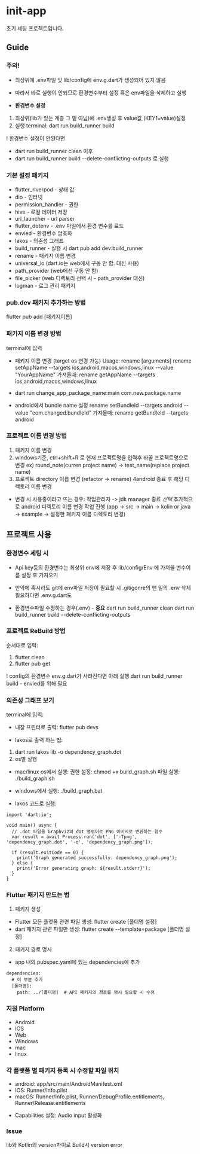 # init-app

초기 세팅 프로젝트입니다.

## Guide

### 주의!

- 최상위에 .env파일 및 lib/config에 env.g.dart가 생성되어 있지 않음
- 따라서 바로 실행이 안되므로 환경변수부터 설정 혹은 env파일을 삭제하고 실행

- **환경변수 설정**
1. 최상위(lib가 있는 계층 그 밑 아님)에 .env생성 후 value값 (KEY1=value)설정
2. 실행 terminal: dart run build_runner build

! 환경변수 설정이 안된다면
- dart run build_runner clean 이후
- dart run build_runner build --delete-conflicting-outputs 로 실행

### 기본 설정 패키지

- flutter_riverpod - 상태 값
- dio - 인터넷 
- permission_handler - 권한 
- hive - 로컬 데이터 저장
- url_launcher - url parser
- flutter_dotenv - .env 파일에서 환경 변수를 로드
- envied - 환경변수 암호화
- lakos - 의존성 그래프
- build_runner - 실행 시 dart pub add dev:build_runner
- rename - 패키지 이름 변경
- universal_io (dart.io는 web에서 구동 안 함. 대신 사용)
- path_provider (web에선 구동 안 함)
- file_picker (web 디렉토리 선택 시 - path_provider 대신)
- logman - 로그 관리 패키지

### pub.dev 패키지 추가하는 방법

flutter pub add [패키지이름]

### 패키지 이름 변경 방법

terminal에 입력

- 패키지 이름 변경 (target os 변경 가능) Usage: rename <command> [arguments]
  rename setAppName --targets ios,android,macos,windows,linux --value "YourAppName"
  가져올때: rename getAppName --targets ios,android,macos,windows,linux

- dart run change_app_package_name:main com.new.package.name

+ android에서 bundle name 설정
  rename setBundleId --targets android --value "com.changed.bundleId"
  가져올때: rename getBundleId --targets android

### 프로젝트 이름 변경 방법

1. 패키지 이름 변경
2. windows기준, ctrl+shift+R 로 현재 프로젝트명을 입력후 바꿀 프로젝트명으로 변경
   ex) round_note(curren project name) -> test_name(replace project name)
3. 프로젝트 directory 이름 변경 (refactor -> rename)
   4android 종료 후 해당 디렉토리 이름 변경
- 변경 시 사용중이라고 뜨는 경우: 작업관리자 -> jdk manager 종료
  *선택* 추가적으로 android 디렉토리 이름 변경 작업 진행 (app -> src -> main -> kolin or java -> example -> 설정한 패키지 이름 디렉토리 변경)

## 프로젝트 사용 

### 환경변수 세팅 시

- Api key등의 환경변수는 최상위 env에 저장 후 lib/config/Env 에 가져올 변수이름 설정 후 가져오기
- 만약에 혹시라도 git에 env파일 저장이 필요할 시 .gitigonre의 맨 밑의 .env 삭제 필요하다면 .env.g.dart도

- 환경변수파일 수정하는 경우(.env) - **중요**
  dart run build_runner clean
  dart run build_runner build --delete-conflicting-outputs

### 프로젝트 ReBuild 방법

순서대로 입력:

1. flutter clean
2. flutter pub get

! config의 환경변수 env.g.dart가 사라진다면 아래 실행
dart run build_runner build - envied를 위해 필요

### 의존성 그래프 보기

terminal에 입력:

- 내장 프린터로 출력: flutter pub devs

- lakos로 출력 하는 법:

1. dart run lakos lib -o dependency_graph.dot
2. os별 실행
- mac/linux os에서 실행:
  권한 설정: chmod +x build_graph.sh
  파일 실행: ./build_graph.sh
- windows에서 실행: ./build_graph.bat

- lakos 코드로 실행:

```
import 'dart:io';

void main() async {
  // .dot 파일을 Graphviz의 dot 명령어로 PNG 이미지로 변환하는 함수
  var result = await Process.run('dot', ['-Tpng', 'dependency_graph.dot', '-o', 'dependency_graph.png']);

  if (result.exitCode == 0) {
    print('Graph generated successfully: dependency_graph.png');
  } else {
    print('Error generating graph: ${result.stderr}');
  }
}
```

### Flutter 패키지 만드는 법

1. 패키지 생성
- Flutter 모든 플랫폼 관련 파일 생성: flutter create [폴더명 설정]
- dart 패키지 관련 파일만 생성: flutter create --template=package [폴더명 설정]
2. 패키지 경로 명시
- app 내의 pubspec.yaml에 있는 dependencies에 추가
```
dependencies:
  # 이 부분 추가
  [폴더명]:
    path: ../[폴더명]  # API 패키지의 경로를 명시 필요할 시 수정
```

### 지원 Platform

- Android
- IOS
- Web
- Windows
- mac
- linux

### 각 플랫폼 별 패키지 등록 시 수정할 파일 위치

- android: app/src/main/AndroidManifest.xml
- IOS: Runner/Info.plist
- macOS: Runner/Info.plist, Runner/DebugProfile.entitlements, Runner/Release.entitlements
+ Capabilities 설정: Audio input 활성화

### Issue

lib와 Kotlin의 version차이로 Build시 version error
